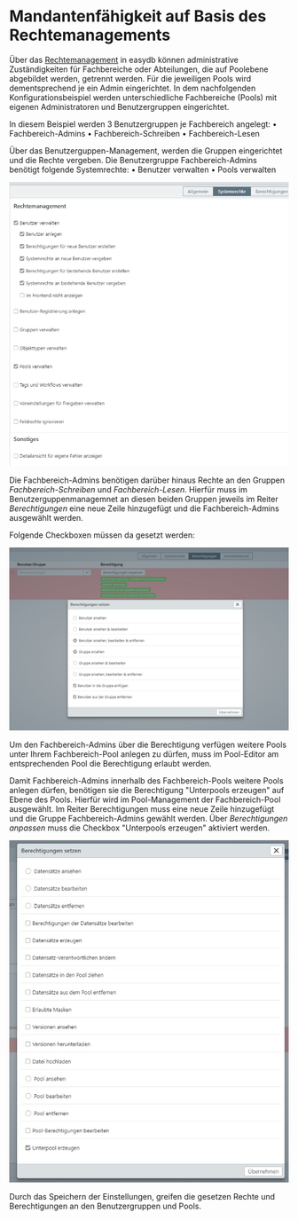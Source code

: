 # Mandantenfähigkeit auf Basis des Rechtemanagements

Über das [Rechtemanagement](/webfrontend/rightsmanagement/rightsmanagement.html) in easydb können administrative Zuständigkeiten für Fachbereiche oder Abteilungen, die auf Poolebene abgebildet werden, getrennt werden. Für die jeweiligen Pools wird dementsprechend je ein Admin eingerichtet. In dem nachfolgenden Konfigurationsbeispiel werden unterschiedliche Fachbereiche (Pools) mit eigenen Administratoren und Benutzergruppen eingerichtet. 

In diesem Beispiel werden 3 Benutzergruppen je Fachbereich angelegt:
•	Fachbereich-Admins
•	Fachbereich-Schreiben
•	Fachbereich-Lesen

Über das Benutzerguppen-Management, werden die Gruppen eingerichtet und die Rechte vergeben. Die Benutzergruppe Fachbereich-Admins benötigt folgende Systemrechte:
•	Benutzer verwalten
•	Pools verwalten

![](/assets/admins_system.png)

Die Fachbereich-Admins benötigen darüber hinaus Rechte an den Gruppen *Fachbereich-Schreiben* und *Fachbereich-Lesen*. Hierfür muss im Benutzerguppenmanagemnet an diesen beiden Gruppen jeweils im Reiter *Berechtigungen* eine neue Zeile hinzugefügt und die Fachbereich-Admins ausgewählt werden.

Folgende Checkboxen müssen da gesetzt werden:

![](/assets/admin_berechtigung.png)

Um den Fachbereich-Admins über die Berechtigung verfügen weitere Pools unter Ihrem Fachbereich-Pool anlegen zu dürfen, muss im Pool-Editor am entsprechenden Pool die Berechtigung erlaubt werden.

Damit Fachbereich-Admins innerhalb des Fachbereich-Pools weitere Pools anlegen dürfen, benötigen sie die Berechtigung "Unterpools erzeugen" auf Ebene des Pools. Hierfür wird im Pool-Management der Fachbereich-Pool ausgewählt. Im Reiter Berechtigungen muss eine neue Zeile hinzugefügt und die Gruppe Fachbereich-Admins gewählt werden. Über *Berechtigungen anpassen* muss die Checkbox "Unterpools erzeugen" aktiviert werden.

![](/assets/admin_unterpool.png)

Durch das Speichern der Einstellungen, greifen die gesetzen Rechte und Berechtigungen an den Benutzergruppen und Pools.